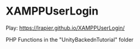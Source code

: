 # XAMPPUserLogin
 
Play: https://lrapier.github.io/XAMPPUserLogin/

PHP Functions in the "UnityBackednTutorial" folder
